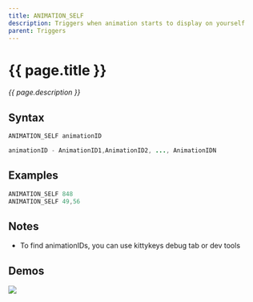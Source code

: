 ```yaml
---
title: ANIMATION_SELF
description: Triggers when animation starts to display on yourself
parent: Triggers
---
```


# {{ page.title }}

_{{ page.description }}_

## Syntax

```java
ANIMATION_SELF animationID 

animationID - AnimationID1,AnimationID2, ..., AnimationIDN
```

## Examples

```java
ANIMATION_SELF 848
ANIMATION_SELF 49,56
```

## Notes

- To find animationIDs, you can use kittykeys debug tab or dev tools

## Demos

![](https://1.imgur.com/fiC1nS2.gif)

